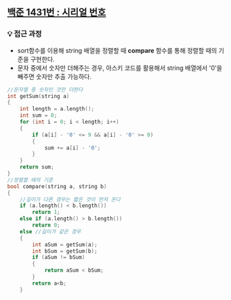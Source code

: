 ## [백준 1431번 : 시리얼 번호](https://www.acmicpc.net/problem/1431)
### 💡 접근 과정
- sort함수를 이용해 string 배열을 정렬할 때 **compare** 함수를 통해 정렬할 때의 기준을 구현한다.  
- 문자 중에서 숫자만 더해주는 경우, 아스키 코드를 활용해서 string 배열에서 '0'을 빼주면 숫자만 추출 가능하다.
```c++
//문자열 중 숫자인 것만 더한다
int getSum(string a)
{
    int length = a.length();
    int sum = 0;
    for (int i = 0; i < length; i++)
    {
        if (a[i] - '0' <= 9 && a[i] - '0' >= 0)
        {
            sum += a[i] - '0';
        }
    }
    return sum;
}
//정렬할 때의 기준 
bool compare(string a, string b)
{
    //길이가 다른 경우는 짧은 것이 먼저 온다
    if (a.length() < b.length())
        return 1; 
    else if (a.length() > b.length())
        return 0;
    else //길이가 같은 경우
    {
        int aSum = getSum(a);
        int bSum = getSum(b);
        if (aSum != bSum)
        {
            return aSum < bSum;
        }
        return a<b;
    }


```
